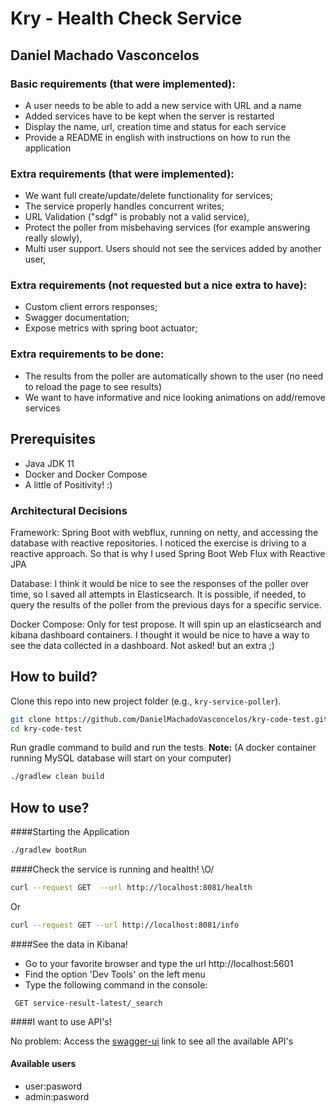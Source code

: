 # Kry - Health Check Service 

## Daniel Machado Vasconcelos 

### Basic requirements (that were implemented):

* A user needs to be able to add a new service with URL and a name
* Added services have to be kept when the server is restarted
* Display the name, url, creation time and status for each service
* Provide a README in english with instructions on how to run the application

### Extra requirements (that were implemented):

* We want full create/update/delete functionality for services;
* The service properly handles concurrent writes;
* URL Validation ("sdgf" is probably not a valid service),
* Protect the poller from misbehaving services (for example answering really slowly),
* Multi user support. Users should not see the services added by another user,

### Extra requirements (not requested but a nice extra to have):

* Custom client errors responses;
* Swagger documentation;
* Expose metrics with spring boot actuator;

### Extra requirements to be done:

* The results from the poller are automatically shown to the user (no need to reload the page to see results)
* We want to have informative and nice looking animations on add/remove services

Prerequisites
-------------
* Java JDK 11
* Docker and Docker Compose
* A little of Positivity! :) 
 
### Architectural Decisions

Framework:
Spring Boot with webflux, running on netty, and accessing the database with reactive repositories. 
I noticed the exercise is driving to a reactive approach. So that is why I used Spring Boot Web Flux with Reactive JPA  

Database:
I think it would be nice to see the responses of the poller over time, so I saved all attempts in Elasticsearch.
It is possible, if needed, to query the results of the poller from the previous days for a specific service. 

Docker Compose: 
Only for test propose. It will spin up an elasticsearch and kibana dashboard containers.
I thought it would be nice to have a way to see the data collected in a dashboard. Not asked! but an extra ;)  

## How to build?
Clone this repo into new project folder (e.g., `kry-service-poller`).

```bash
git clone https://github.com/DanielMachadoVasconcelos/kry-code-test.git
cd kry-code-test
```

Run gradle command to build and run the tests.
**Note:** (A docker container running MySQL database will start on your computer) 

```bash
./gradlew clean build
```

## How to use?

####Starting the Application
```bash
./gradlew bootRun 
```

####Check the service is running and health!  \O/ 
```bash
curl --request GET  --url http://localhost:8081/health 
```
Or
```bash
curl --request GET --url http://localhost:8081/info 
```

####See the data in Kibana!
* Go to your favorite browser and type the url http://localhost:5601
* Find the option 'Dev Tools' on the left menu
* Type the following command in the console: 

```
 GET service-result-latest/_search
```

####I want to use API's!

No problem: Access the [swagger-ui](http://localhost:8080/swagger-ui/) link to see all the available API's

#### Available users
* user:pasword
* admin:pasword